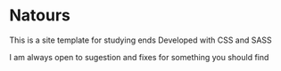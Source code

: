 # Natours

This is a site template for studying ends
Developed with CSS and SASS

I am always open to sugestion and fixes for something you should find

